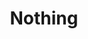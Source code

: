 ---
title: "Nothing"
summary: "Nothing is an American shoegaze band that formed in 2010. The band self-released several EPs before signing to Relapse Records. They released their debut studio album, Guilty of Everything, in 2014. The follow-up album, Tired of Tomorrow, was released on in 2016. Nothing's third studio album, Dance on the Blacktop, was released in 2018, and their fourth studio album, The Great Dismal, was released in 2020."
image: "nothing.jpg"
apple_music_artist_url: "https://music.apple.com/gb/artist/nothing/593213453"
wikipedia_url: "https://en.wikipedia.org/wiki/Nothing_(band)"
---